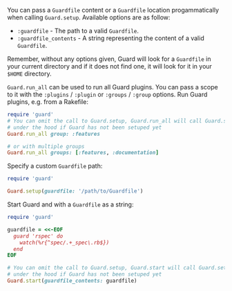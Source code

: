 You can pass a `Guardfile` content or a `Guardfile` location progammatically when calling `Guard.setup`. Available options are as follow:

* `:guardfile`          - The path to a valid `Guardfile`.
* `:guardfile_contents` - A string representing the content of a valid `Guardfile`.

Remember, without any options given, Guard will look for a `Guardfile` in your current directory and if it does not find one, it will look for it in your `$HOME` directory.

`Guard.run_all` can be used to run all Guard plugins. You can pass a scope to it with the `:plugins` / `:plugin` or `:groups` / `:group` options. Run Guard plugins, e.g. from a Rakefile:

```ruby
require 'guard'
# You can omit the call to Guard.setup, Guard.run_all will call Guard.setup
# under the hood if Guard has not been setuped yet
Guard.run_all group: :features

# or with multiple groups
Guard.run_all groups: [:features, :documentation]
```

Specify a custom `Guardfile` path:

```ruby
require 'guard'

Guard.setup(guardfile: '/path/to/Guardfile')
```

Start Guard and with a `Guardfile` as a string:

```ruby
require 'guard'

guardfile = <<-EOF
  guard 'rspec' do
    watch(%r{^spec/.+_spec\.rb$})
  end
EOF

# You can omit the call to Guard.setup, Guard.start will call Guard.setup
# under the hood if Guard has not been setuped yet
Guard.start(guardfile_contents: guardfile)
```